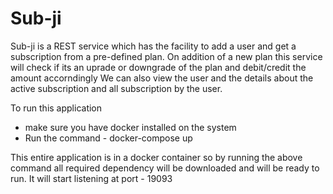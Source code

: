 # Sub-ji

Sub-ji is a REST service which has the facility to add a user and get a subscription from a pre-defined plan. 
On addition of a new plan this service will check if its an uprade or downgrade of the plan and debit/credit the amount accorndingly
We can also view the user and the details about the active subscription and all subscription by the user.

To run this application 
- make sure you have docker installed on the system
- Run the command - docker-compose up

This entire application is in a docker container so by running the above command all required dependency will be downloaded and will be ready to run.
It will start listening at port - 19093
